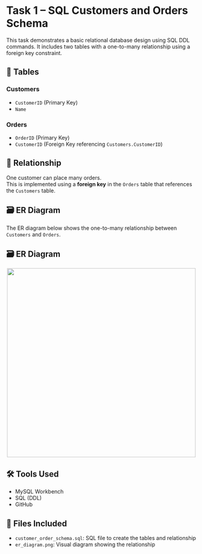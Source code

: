# Task 1 – SQL Customers and Orders Schema

This task demonstrates a basic relational database design using SQL DDL commands. It includes two tables with a one-to-many relationship using a foreign key constraint.

## 🧱 Tables

### Customers
- `CustomerID` (Primary Key)
- `Name`

### Orders
- `OrderID` (Primary Key)
- `CustomerID` (Foreign Key referencing `Customers.CustomerID`)

## 🔗 Relationship

One customer can place many orders.  
This is implemented using a **foreign key** in the `Orders` table that references the `Customers` table.

## 🗃️ ER Diagram

The ER diagram below shows the one-to-many relationship between `Customers` and `Orders`.

## 🗃️ ER Diagram

<p align="center">
  <img src="https://user-images.githubusercontent.com/12345678/abcdefg.png" width="500">
</p>


## 🛠️ Tools Used

- MySQL Workbench
- SQL (DDL)
- GitHub

## 📜 Files Included

- `customer_order_schema.sql`: SQL file to create the tables and relationship
- `er_diagram.png`: Visual diagram showing the relationship
